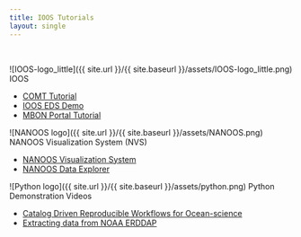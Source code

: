 ```yaml
---
title: IOOS Tutorials
layout: single
---
```


<br>

![IOOS-logo_little]({{ site.url }}/{{ site.baseurl }}/assets/IOOS-logo_little.png) IOOS

- [COMT Tutorial](https://www.youtube.com/watch?v=Dqc1C1HeemQ)
- [IOOS EDS Demo](https://nccospublicstor.blob.core.windows.net/ioos/ioos_demo_1280.mp4)
- [MBON Portal Tutorial](https://www.youtube.com/watch?v=StpS6RPECzM)

![NANOOS logo]({{ site.url }}/{{ site.baseurl }}/assets/NANOOS.png) NANOOS Visualization System (NVS)

- [NANOOS Visualization System](https://www.youtube.com/watch?v=MEVz0jOsqmI)
- [NANOOS Data Explorer](https://www.youtube.com/playlist?list=PLBvrtRArn5ffsBARjKsczvfxyYX1wGtFP)

![Python logo]({{ site.url }}/{{ site.baseurl }}/assets/python.png) Python Demonstration Videos

- [Catalog Driven Reproducible Workflows for Ocean-science](https://www.youtube.com/watch?v=05ax0lkQFrg)
- [Extracting data from NOAA ERDDAP](https://www.youtube.com/watch?v=18xZoXu1USM)
